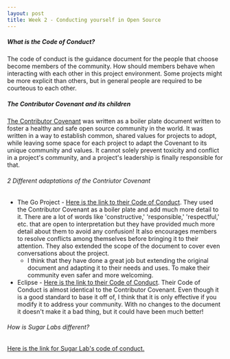 ```yaml
---
layout: post
title: Week 2 - Conducting yourself in Open Source
---
```


##### What is the Code of Conduct?

The code of conduct is the guidance document for the people that choose become members of the community. How should members behave when interacting with each other in this project environment. Some projects might be more explicit than others, but in general people are required to be courteous to each other.

<!--more-->

##### The Contributor Covenant and its children

[The Contributor Covenant](https://www.contributor-covenant.org/) was written as a boiler plate document written to foster a healthy and safe open source community in the world. It was written in a way to establish common, shared values for projects to adopt, while leaving some space for each project to adapt the Covenant to its unique community and values. It cannot solely prevent toxicity and conflict in a project's community, and a project's leadership is finally responsible for that. 

###### 2 Different adaptations of the Contriutor Covenant
* The Go Project - [Here is the link to their Code of Conduct](https://go.dev/conduct). They used the Contributor Covenant as a boiler plate and add much more detail to it. There are a lot of words like 'constructive,' 'responsible,' 'respectful,' etc. that are open to interpretation but they have provided much more detail about them to avoid any confusion! It also encourages members to resolve conflicts among themselves before bringing it to their attention. They also extended the scope of the document to cover even conversations about the project.
  * I think that they have done a great job but extending the original document and adapting it to their needs and uses. To make their community even safer and more welcoming. 
* Eclipse - [Here is the link to their Code of Conduct](https://www.eclipse.org/org/documents/Community_Code_of_Conduct.php). Their Code of Conduct is almost identical to the Contributor Covenant. Even though it is a good standard to base it off of, I think that it is only effective if you modify it to address your community. With no changes to the document it doesn't make it a bad thing, but it could have been much better!


###### How is Sugar Labs different?
[Here is the link for Sugar Lab's code of conduct.](https://wiki.sugarlabs.org/go/Sugar_Labs/Legal/Code_of_Conduct)



